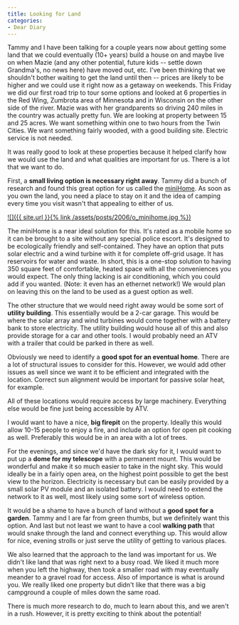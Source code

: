 ```yaml
---
title: Looking for Land
categories:
- Dear Diary
---
```


Tammy and I have been talking for a couple years now about getting some land that we could eventually (10+ years) build a house on and maybe live on when Mazie (and any other potential, future kids -- settle down Grandma's, no news here) have moved out, etc. I've been thinking that we shouldn't bother waiting to get the land until then -- prices are likely to be higher and we could use it right now as a getaway on weekends.
This Friday we did our first road trip to tour some options and looked at 6 properties in the Red Wing, Zumbrota area of Minnesota and in Wisconsin on the other side of the river. Mazie was with her grandparents so driving 240 miles in the country was actually pretty fun. We are looking at property between 15 and 25 acres. We want something within one to two hours from the Twin Cities. We want something fairly wooded, with a good building site. Electric service is not needed.

It was really good to look at these properties because it helped clarify how we would use the land and what qualities are important for us. There is a lot that we want to do.

First, a **small living option is necessary right away**. Tammy did a bunch of research and found this great option for us called the [miniHome](http://www.sustain.ca/). As soon as you own the land, you need a place to stay on it and the idea of camping every time you visit wasn't that appealing to either of us.

[![]({{ site.url }}{% link /assets/posts/2006/o_minihome.jpg %})](http://www.sustain.ca/)

The miniHome is a near ideal solution for this. It's rated as a mobile home so it can be brought to a site without any special police escort. It's designed to be ecologically friendly and self-contained. They have an option that puts solar electric and a wind turbine with it for complete off-grid usage. It has reservoirs for water and waste. In short, this is a one-stop solution to having 350 square feet of comfortable, heated space with all the conveniences you would expect. The only thing lacking is air conditioning, which you could add if you wanted. (Note: it even has an ethernet network!) We would plan on leaving this on the land to be used as a guest option as well.

The other structure that we would need right away would be some sort of **utility building**. This essentially would be a 2-car garage. This would be where the solar array and wind turbines would come together with a battery bank to store electricity. The utility building would house all of this and also provide storage for a car and other tools. I would probably need an ATV with a trailer that could be parked in there as well.

Obviously we need to identify a **good spot for an eventual home**. There are a lot of structural issues to consider for this. However, we would add other issues as well since we want it to be efficient and integrated with the location. Correct sun alignment would be important for passive solar heat, for example.

All of these locations would require access by large machinery. Everything else would be fine just being accessible by ATV.

I would want to have a nice, **big firepit** on the property. Ideally this would allow 10-15 people to enjoy a fire, and include an option for open pit cooking as well. Preferably this would be in an area with a lot of trees.

For the evenings, and since we'd have the dark sky for it, I would want to put up a **dome for my telescope** with a permanent mount. This would be wonderful and make it so much easier to take in the night sky. This would ideally be in a fairly open area, on the highest point possible to get the best view to the horizon. Electricity is necessary but can be easily provided by a small solar PV module and an isolated battery. I would need to extend the network to it as well, most likely using some sort of wireless option.

It would be a shame to have a bunch of land without a **good spot for a garden**. Tammy and I are far from green thumbs, but we definitely want this option. And last but not least we want to have a cool **walking path** that would snake through the land and connect everything up. This would allow for nice, evening strolls or just serve the utility of getting to various places.

We also learned that the approach to the land was important for us. We didn't like land that was right next to a busy road. We liked it much more when you left the highway, then took a smaller road with may eventually meander to a gravel road for access. Also of importance is what is around you. We really liked one property but didn't like that there was a big campground a couple of miles down the same road.

There is much more research to do, much to learn about this, and we aren't in a rush. However, it is pretty exciting to think about the potential!
